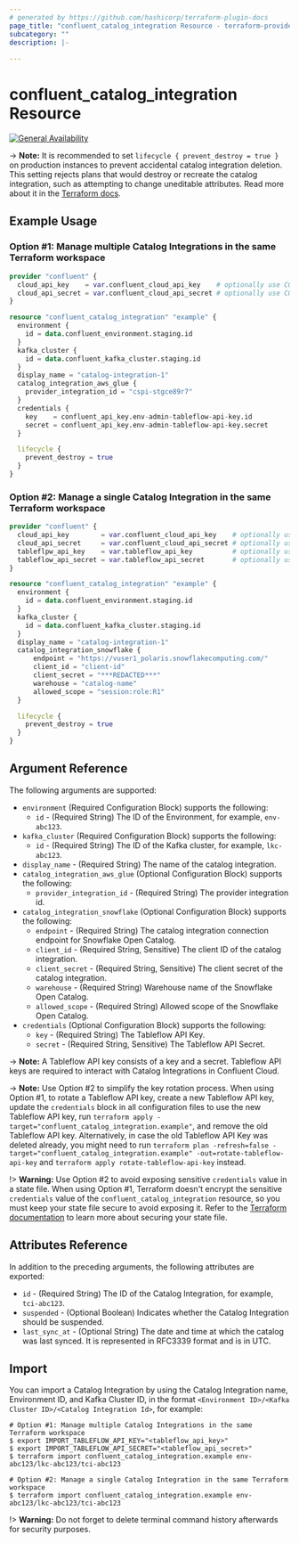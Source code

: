```yaml
---
# generated by https://github.com/hashicorp/terraform-plugin-docs
page_title: "confluent_catalog_integration Resource - terraform-provider-confluent"
subcategory: ""
description: |-
  
---
```


# confluent_catalog_integration Resource

[![General Availability](https://img.shields.io/badge/Lifecycle%20Stage-General%20Availability-%2345c6e8)](https://docs.confluent.io/cloud/current/api.html#section/Versioning/API-Lifecycle-Policy)

-> **Note:** It is recommended to set `lifecycle { prevent_destroy = true }` on production instances to prevent accidental catalog integration deletion. This setting rejects plans that would destroy or recreate the catalog integration, such as attempting to change uneditable attributes. Read more about it in the [Terraform docs](https://www.terraform.io/language/meta-arguments/lifecycle#prevent_destroy).

## Example Usage

### Option #1: Manage multiple Catalog Integrations in the same Terraform workspace

```terraform
provider "confluent" {
  cloud_api_key    = var.confluent_cloud_api_key    # optionally use CONFLUENT_CLOUD_API_KEY env var
  cloud_api_secret = var.confluent_cloud_api_secret # optionally use CONFLUENT_CLOUD_API_SECRET env var
}

resource "confluent_catalog_integration" "example" {
  environment {
    id = data.confluent_environment.staging.id
  }
  kafka_cluster {
    id = data.confluent_kafka_cluster.staging.id
  }
  display_name = "catalog-integration-1"
  catalog_integration_aws_glue {
    provider_integration_id = "cspi-stgce89r7"
  }
  credentials {
    key    = confluent_api_key.env-admin-tableflow-api-key.id
    secret = confluent_api_key.env-admin-tableflow-api-key.secret
  }

  lifecycle {
    prevent_destroy = true
  }
}
```

### Option #2: Manage a single Catalog Integration in the same Terraform workspace

```terraform
provider "confluent" {
  cloud_api_key        = var.confluent_cloud_api_key    # optionally use CONFLUENT_CLOUD_API_KEY env var
  cloud_api_secret     = var.confluent_cloud_api_secret # optionally use CONFLUENT_CLOUD_API_SECRET env var
  tableflpw_api_key    = var.tableflow_api_key          # optionally use TABLEFLOW_API_KEY env var
  tableflow_api_secret = var.tableflow_api_secret       # optionally use TABLEFLOW_API_SECRET env var
}

resource "confluent_catalog_integration" "example" {
  environment {
    id = data.confluent_environment.staging.id
  }
  kafka_cluster {
    id = data.confluent_kafka_cluster.staging.id
  }
  display_name = "catalog-integration-1"
  catalog_integration_snowflake {
      endpoint = "https://vuser1_polaris.snowflakecomputing.com/"
      client_id = "client-id"
      client_secret = "***REDACTED***"
      warehouse = "catalog-name"
      allowed_scope = "session:role:R1"
  }

  lifecycle {
    prevent_destroy = true
  }
}
```

<!-- schema generated by tfplugindocs -->
## Argument Reference

The following arguments are supported:

- `environment` (Required Configuration Block) supports the following:
    - `id` - (Required String) The ID of the Environment, for example, `env-abc123`. 
- `kafka_cluster` (Required Configuration Block) supports the following:
    - `id` - (Required String) The ID of the Kafka cluster, for example, `lkc-abc123`.
- `display_name` - (Required String) The name of the catalog integration.
- `catalog_integration_aws_glue` (Optional Configuration Block) supports the following:
    - `provider_integration_id` - (Required String) The provider integration id.
- `catalog_integration_snowflake` (Optional Configuration Block) supports the following:
    - `endpoint` - (Required String) The catalog integration connection endpoint for Snowflake Open Catalog.
    - `client_id` - (Required String, Sensitive) The client ID of the catalog integration.
    - `client_secret` - (Required String, Sensitive) The client secret of the catalog integration.
    - `warehouse` - (Required String) Warehouse name of the Snowflake Open Catalog.
    - `allowed_scope` - (Required String) Allowed scope of the Snowflake Open Catalog.
- `credentials` (Optional Configuration Block) supports the following:
    - `key` - (Required String) The Tableflow API Key.
    - `secret` - (Required String, Sensitive) The Tableflow API Secret.

-> **Note:** A Tableflow API key consists of a key and a secret. Tableflow API keys are required to interact with Catalog Integrations in Confluent Cloud.

-> **Note:** Use Option #2 to simplify the key rotation process. When using Option #1, to rotate a Tableflow API key, create a new Tableflow API key, update the `credentials` block in all configuration files to use the new Tableflow API key, run `terraform apply -target="confluent_catalog_integration.example"`, and remove the old Tableflow API key. Alternatively, in case the old Tableflow API Key was deleted already, you might need to run `terraform plan -refresh=false -target="confluent_catalog_integration.example" -out=rotate-tableflow-api-key` and `terraform apply rotate-tableflow-api-key` instead.

!> **Warning:** Use Option #2 to avoid exposing sensitive `credentials` value in a state file. When using Option #1, Terraform doesn't encrypt the sensitive `credentials` value of the `confluent_catalog_integration` resource, so you must keep your state file secure to avoid exposing it. Refer to the [Terraform documentation](https://www.terraform.io/docs/language/state/sensitive-data.html) to learn more about securing your state file.

## Attributes Reference

In addition to the preceding arguments, the following attributes are exported:

- `id` - (Required String) The ID of the Catalog Integration, for example, `tci-abc123`.
- `suspended` - (Optional Boolean) Indicates whether the Catalog Integration should be suspended.
- `last_sync_at` - (Optional String) The date and time at which the catalog was last synced. It is represented in RFC3339 format and is in UTC.

## Import

You can import a Catalog Integration by using the Catalog Integration name, Environment ID, and Kafka Cluster ID, in the format `<Environment ID>/<Kafka Cluster ID>/<Catalog Integration Id>`, for example:

```shell
# Option #1: Manage multiple Catalog Integrations in the same Terraform workspace
$ export IMPORT_TABLEFLOW_API_KEY="<tableflow_api_key>"
$ export IMPORT_TABLEFLOW_API_SECRET="<tableflow_api_secret>"
$ terraform import confluent_catalog_integration.example env-abc123/lkc-abc123/tci-abc123

# Option #2: Manage a single Catalog Integration in the same Terraform workspace
$ terraform import confluent_catalog_integration.example env-abc123/lkc-abc123/tci-abc123
```

!> **Warning:** Do not forget to delete terminal command history afterwards for security purposes.
